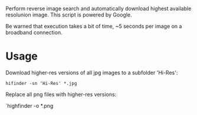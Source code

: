 Perform reverse image search and automatically download highest available
resolunion image. This script is powered by Google.

Be warned that execution takes a bit of time, ~5 seconds per image on a
broadband connection.

# Usage

Download higher-res versions of all jpg images to a subfolder 'Hi-Res':

`hifinder -sn 'Hi-Res' *.jpg`

Replace all png files with higher-res versions:

`highfinder -o *.png
